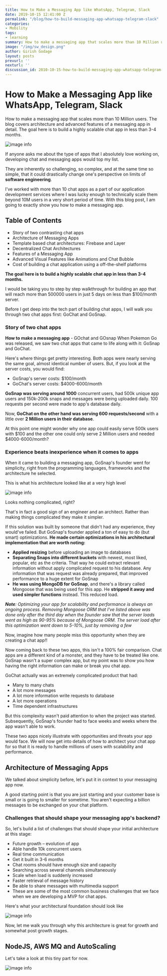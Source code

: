 ```yaml
---
title: How to Make a Messaging App like WhatsApp, Telegram, Slack
date: 2019-10-15 12:41:00 Z
permalink: "/blog/how-to-build-messaging-app-whatsapp-telegram-slack"
categories:
- Mobility
tags:
- learning
summary: How to make a messaging app that scales more than 10 Million users. The blog covers architecture and advanced features of a messaging app in detail. The goal here is to build a highly scalable chat app in less than 3-4 months.
image: "/img/sw_design.png"
author: Girish Godage
layout: posts
prevurl: ''
nexturl: ''
discussion_id: 2010-10-15-how-to-build-messaging-app-whatsapp-telegram-slack
---
```


# How to Make a Messaging App like WhatsApp, Telegram, Slack

 How to make a messaging app that scales more than 10 Million users. The blog covers architecture and advanced features of a messaging app in detail. The goal here is to build a highly scalable chat app in less than 3-4 months.

 ![image info](/img/mobility/4/cover-image1.png)

 If anyone asks me about the type of apps that I absolutely love working on, developing chat and messaging apps would top my list.

They are inherently so challenging, so complex, and at the same time so simple, that it could drastically change one's perspective on limits of **software engineering**.

I've worked with more than 10 chat apps as a part of our application development services where I was lucky enough to technically scale them beyond 10M users in a very short period of time. With this blog post, I am going to exactly show you how to make a messaging app.

## Table of Contents

* Story of two contrasting chat apps
* Architecture of Messaging Apps
* Template based chat architectures: Firebase and Layer
* Decentralized Chat Architectures
* Features of a Messaging App
* Advanced Visual Features like Animations and Chat Bubble
* Cost of building a chat application using a off-the-shelf platforms


**The goal here is to build a highly scalable chat app in less than 3-4 months.**

I would be taking you to step by step walkthrough for building an app that will reach more than 500000 users in just 5 days on less than $100/month server.

Before I get deep into the tech part of building chat apps, I will walk you through two chat apps first: GoChat and GoSnap.

### Story of two chat apps
**How to make a messaging app** - GOchat and GOsnap 
When Pokemon Go was released, we saw two chat apps that came to life along with it: GoSnap and GoChat.

Here's where things get pretty interesting. Both apps were nearly serving the same goal, almost identical number of users. But, if you look at the server costs, you would find:

* GoSnap's server costs: $100/month
* GoChat's server costs: $4000-6000/month

**GoSnap was serving around 1000** concurrent users, had 500k unique app users and 150k-200k snaps and messages were being uploaded daily. 100 requests per second were made to app's database daily.

Now, **GoChat on the other hand was serving 600 requests/second** with a little over **2 Million users in their database**.

At this point one might wonder why one app could easily serve 500k users with $100 and the other one could only serve 2 Million users and needed $4000-6000/month?

### Experience beats inexperience when it comes to apps

When it came to building a messaging app, GoSnap's founder went for simplicity, right from the programming languages, frameworks and the architecture he selected.

This is what his architecture looked like at a very high level

![image info](/img/mobility/4/Go-Snap-Architecture-2.png)

Looks nothing complicated, right?

That's in fact a good sign of an engineer and an architect. Rather than making things complicated they make it simpler.

If this solution was built by someone that didn't had any experience, they would've failed. But GoSnap's founder applied a ton of easy to do (but smart) optimizations. **He made certain optimizations in his architectural implementation that are worth noting:**

* **Applied resizing** before uploading an image to databases
* **Separating Snaps into different buckets** with newest, most liked, popular, etc as the criteria. That way he could extract relevant information without apply complicated request to his database. Any information that was request was already prepared, that improved performance to a huge extent for GoSnap
* **He was using MongoDB for GoSnap**, and there's a library called Mongoose that was being used for this app. He **stripped it away and used simpler functions** instead. This reduced load.

***Note**: Optimizing your app for scalability and performance is always an ongoing process. Removing Mongoose ORM that I've listed above was done only after the third day when the founder saw that the server loads went as high as 90-95% because of Mongoose ORM. The server load after this optimization went down to 5-10%, just by removing a few*

Now, imagine how many people miss this opportunity when they are creating a chat app!!

Now coming back to these two apps, this isn't a 100% fair comparison. Chat apps are a different kind of a monster, and they have to be treated like one. GoSnap wasn't a super complex app, but my point was to show you how having the right information can make or break you chat app.

GoChat actually was an extremely complicated product that had:

* Many to many chats
* A lot more messages
* A lot more information write requests to database
* A lot more operations
* Time dependent infrastructures

But this complexity wasn't paid attention to when the project was started. Subsequently, GoSnap's founder had to face weeks and weeks where the app wasn't able to work.

These two apps nicely illustrate with opportunities and threats your app would face. We will now get into details of how to architect your chat app for so that it is ready to handle millions of users with scalability and performance.

## Architecture of Messaging Apps
We talked about simplicity before, let's put it in context to your messaging app now.

A good starting point is that you are just starting and your customer base is small or is going to smaller for sometime. You aren't expecting a billion messages to be exchanged on your chat platform.

### Challenges that should shape your messaging app's backend?
So, let's build a list of challenges that should shape your initial architecture at this stage:

* Future growth – evolution of app
* Able handle 10k concurrent users
* Real time communication
* Get it built in 3-6 months
* Chat rooms should have enough size and capacity
* Searching across several channels simultaneously
* Scale when load is suddenly increased
* Faster retrieval of message history
* Be able to share messages with multimedia support
* These are some of the most common business challenges that we face when we are developing a MVP for chat apps.

Here's what your architectural foundation should look like

![image info](/img/mobility/4/Chat-Architecture-3.png)

Now, let me walk you through why this architecture is great for growth and somewhat post growth stages.

##  NodeJS, AWS MQ and AutoScaling

Let's take a look at this tiny part for now.

![image info](/img/mobility/4/Chat-Architecture1.png)
